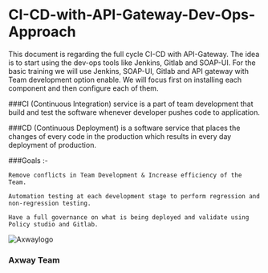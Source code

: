 # CI-CD-with-API-Gateway-Dev-Ops-Approach


This document is regarding the full cycle CI-CD with API-Gateway. The idea is to start using the dev-ops tools like Jenkins, Gitlab and SOAP-UI. For the basic training we will use Jenkins, SOAP-UI, Gitlab and API gateway with Team development option enable. We will focus first on installing each component and then configure each of them.

###CI (Continuous Integration) service is a part of team development that build and test the software whenever developer pushes code to application. 

###CD (Continuous Deployment) is a software service that places the changes of every code in the production which results in every day deployment of production.


###Goals :-

	Remove conflicts in Team Development & Increase efficiency of the Team.

	Automation testing at each development stage to perform regression and non-regression testing.
	
	Have a full governance on what is being deployed and validate using Policy studio and Gitlab.
	

![Axwaylogo]( https://github.com/Axway-API-Management/Common/blob/master/img/AxwayLogoSmall.png ) 

### Axway Team
